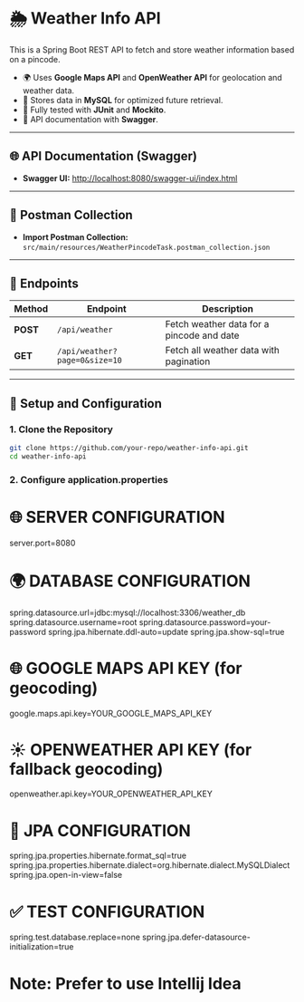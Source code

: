 # 🌦️ **Weather Info API**  

This is a Spring Boot REST API to fetch and store weather information based on a pincode.  
- 🌍 Uses **Google Maps API** and **OpenWeather API** for geolocation and weather data.  
- 📂 Stores data in **MySQL** for optimized future retrieval.  
- 🧪 Fully tested with **JUnit** and **Mockito**.  
- 📝 API documentation with **Swagger**.  

---

## 🌐 **API Documentation (Swagger)**
- **Swagger UI:** [http://localhost:8080/swagger-ui/index.html](http://localhost:8080/swagger-ui/index.html)

---

## 🧪 **Postman Collection**
- **Import Postman Collection:**  
   `src/main/resources/WeatherPincodeTask.postman_collection.json`

---

## 🚀 **Endpoints**
| Method | Endpoint | Description |
|--------|----------|-------------|
| **POST** | `/api/weather` | Fetch weather data for a pincode and date |
| **GET** | `/api/weather?page=0&size=10` | Fetch all weather data with pagination |

---

## 📁 **Setup and Configuration**

### 1. **Clone the Repository**
```bash
git clone https://github.com/your-repo/weather-info-api.git
cd weather-info-api
```

### 2. Configure application.properties
# 🌐 SERVER CONFIGURATION
server.port=8080

# 🌍 DATABASE CONFIGURATION
spring.datasource.url=jdbc:mysql://localhost:3306/weather_db
spring.datasource.username=root
spring.datasource.password=your-password
spring.jpa.hibernate.ddl-auto=update
spring.jpa.show-sql=true

# 🌐 GOOGLE MAPS API KEY (for geocoding)
google.maps.api.key=YOUR_GOOGLE_MAPS_API_KEY

# ☀️ OPENWEATHER API KEY (for fallback geocoding)
openweather.api.key=YOUR_OPENWEATHER_API_KEY

# 🏢 JPA CONFIGURATION
spring.jpa.properties.hibernate.format_sql=true
spring.jpa.properties.hibernate.dialect=org.hibernate.dialect.MySQLDialect
spring.jpa.open-in-view=false

# ✅ TEST CONFIGURATION
spring.test.database.replace=none
spring.jpa.defer-datasource-initialization=true



# Note:  Prefer to use Intellij Idea

